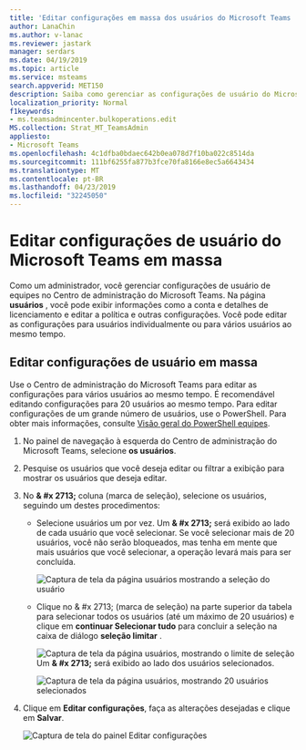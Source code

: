 ```yaml
---
title: 'Editar configurações em massa dos usuários do Microsoft Teams '
author: LanaChin
ms.author: v-lanac
ms.reviewer: jastark
manager: serdars
ms.date: 04/19/2019
ms.topic: article
ms.service: msteams
search.appverid: MET150
description: Saiba como gerenciar as configurações de usuário do Microsoft Teams em massa no Centro de administração do Microsoft Teams.
localization_priority: Normal
f1keywords:
- ms.teamsadmincenter.bulkoperations.edit
MS.collection: Strat_MT_TeamsAdmin
appliesto:
- Microsoft Teams
ms.openlocfilehash: 4c1dfba0bdaec642b0ea078d7f10ba022c8514da
ms.sourcegitcommit: 111bf6255fa877b3fce70fa8166e8ec5a6643434
ms.translationtype: MT
ms.contentlocale: pt-BR
ms.lasthandoff: 04/23/2019
ms.locfileid: "32245050"
---
```

# <a name="edit-microsoft-teams-user-settings-in-bulk"></a>Editar configurações de usuário do Microsoft Teams em massa

Como um administrador, você gerenciar configurações de usuário de equipes no Centro de administração do Microsoft Teams. Na página **usuários** , você pode exibir informações como a conta e detalhes de licenciamento e editar a política e outras configurações. Você pode editar as configurações para usuários individualmente ou para vários usuários ao mesmo tempo.

## <a name="edit-user-settings-in-bulk"></a>Editar configurações de usuário em massa

Use o Centro de administração do Microsoft Teams para editar as configurações para vários usuários ao mesmo tempo. É recomendável editando configurações para 20 usuários ao mesmo tempo. Para editar configurações de um grande número de usuários, use o PowerShell. Para obter mais informações, consulte [Visão geral do PowerShell equipes](teams-powershell-overview.md).

1. No painel de navegação à esquerda do Centro de administração do Microsoft Teams, selecione **os usuários**.
2. Pesquise os usuários que você deseja editar ou filtrar a exibição para mostrar os usuários que deseja editar.
3. No **& #x 2713;** coluna (marca de seleção), selecione os usuários, seguindo um destes procedimentos:
    - Selecione usuários um por vez. Um **& #x 2713;** será exibido ao lado de cada usuário que você selecionar. Se você selecionar mais de 20 usuários, você não serão bloqueados, mas tenha em mente que mais usuários que você selecionar, a operação levará mais para ser concluída.

        ![Captura de tela da página usuários mostrando a seleção do usuário](media/bulk-edit-user-settings-select-users.png)

    - Clique no & #x 2713; (marca de seleção) na parte superior da tabela para selecionar todos os usuários (até um máximo de 20 usuários) e clique em **continuar Selecionar tudo** para concluir a seleção na caixa de diálogo **seleção limitar** .

        ![Captura de tela da página usuários, mostrando o limite de seleção](media/bulk-edit-user-settings-select-all-limit.png) <br> Um **& #x 2713;** será exibido ao lado dos usuários selecionados.

        ![Captura de tela da página usuários, mostrando 20 usuários selecionados](media/bulk-edit-user-settings-select-all.png)
4. Clique em **Editar configurações**, faça as alterações desejadas e clique em **Salvar**.

    ![Captura de tela do painel Editar configurações](media/bulk-edit-user-settings-edit-settings.png)
